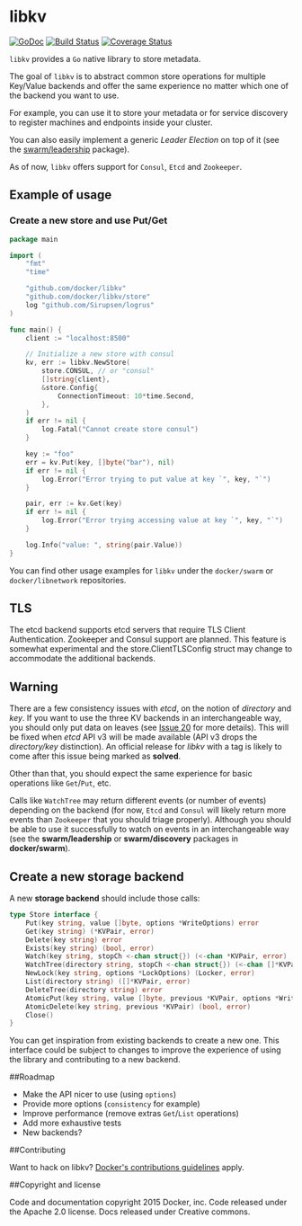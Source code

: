 # libkv

[![GoDoc](https://godoc.org/github.com/docker/libkv?status.png)](https://godoc.org/github.com/docker/libkv)
[![Build Status](https://travis-ci.org/docker/libkv.svg?branch=master)](https://travis-ci.org/docker/libkv)
[![Coverage Status](https://coveralls.io/repos/docker/libkv/badge.svg)](https://coveralls.io/r/docker/libkv)

`libkv` provides a `Go` native library to store metadata.

The goal of `libkv` is to abstract common store operations for multiple Key/Value backends and offer the same experience no matter which one of the backend you want to use.

For example, you can use it to store your metadata or for service discovery to register machines and endpoints inside your cluster.

You can also easily implement a generic *Leader Election* on top of it (see the [swarm/leadership](https://github.com/docker/swarm/tree/master/leadership) package).

As of now, `libkv` offers support for `Consul`, `Etcd` and `Zookeeper`.

## Example of usage

### Create a new store and use Put/Get

```go
package main

import (
	"fmt"
	"time"

	"github.com/docker/libkv"
	"github.com/docker/libkv/store"
	log "github.com/Sirupsen/logrus"
)

func main() {
	client := "localhost:8500"

	// Initialize a new store with consul
	kv, err := libkv.NewStore(
		store.CONSUL, // or "consul"
		[]string{client},
		&store.Config{
			ConnectionTimeout: 10*time.Second,
		},
	)
	if err != nil {
		log.Fatal("Cannot create store consul")
	}

	key := "foo"
	err = kv.Put(key, []byte("bar"), nil)
	if err != nil {
		log.Error("Error trying to put value at key `", key, "`")
	}

	pair, err := kv.Get(key)
	if err != nil {
		log.Error("Error trying accessing value at key `", key, "`")
	}

	log.Info("value: ", string(pair.Value))
}
```

You can find other usage examples for `libkv` under the `docker/swarm` or `docker/libnetwork` repositories.

## TLS

The etcd backend supports etcd servers that require TLS Client Authentication.  Zookeeper and Consul support are planned.  This feature is somewhat experimental and the store.ClientTLSConfig struct may change to accommodate the additional backends.

## Warning

There are a few consistency issues with *etcd*, on the notion of *directory* and *key*. If you want to use the three KV backends in an interchangeable way, you should only put data on leaves (see [Issue 20](https://github.com/docker/libkv/issues/20) for more details). This will be fixed when *etcd* API v3 will be made available (API v3 drops the *directory/key* distinction). An official release for *libkv* with a tag is likely to come after this issue being marked as **solved**.

Other than that, you should expect the same experience for basic operations like `Get`/`Put`, etc.

Calls like `WatchTree` may return different events (or number of events) depending on the backend (for now, `Etcd` and `Consul` will likely return more events than `Zookeeper` that you should triage properly). Although you should be able to use it successfully to watch on events in an interchangeable way (see the **swarm/leadership** or **swarm/discovery** packages in **docker/swarm**).

## Create a new storage backend

A new **storage backend** should include those calls:

```go
type Store interface {
	Put(key string, value []byte, options *WriteOptions) error
	Get(key string) (*KVPair, error)
	Delete(key string) error
	Exists(key string) (bool, error)
	Watch(key string, stopCh <-chan struct{}) (<-chan *KVPair, error)
	WatchTree(directory string, stopCh <-chan struct{}) (<-chan []*KVPair, error)
	NewLock(key string, options *LockOptions) (Locker, error)
	List(directory string) ([]*KVPair, error)
	DeleteTree(directory string) error
	AtomicPut(key string, value []byte, previous *KVPair, options *WriteOptions) (bool, *KVPair, error)
	AtomicDelete(key string, previous *KVPair) (bool, error)
	Close()
}
```

You can get inspiration from existing backends to create a new one. This interface could be subject to changes to improve the experience of using the library and contributing to a new backend.

##Roadmap

- Make the API nicer to use (using `options`)
- Provide more options (`consistency` for example)
- Improve performance (remove extras `Get`/`List` operations)
- Add more exhaustive tests
- New backends?

##Contributing

Want to hack on libkv? [Docker's contributions guidelines](https://github.com/docker/docker/blob/master/CONTRIBUTING.md) apply.

##Copyright and license

Code and documentation copyright 2015 Docker, inc. Code released under the Apache 2.0 license. Docs released under Creative commons.

